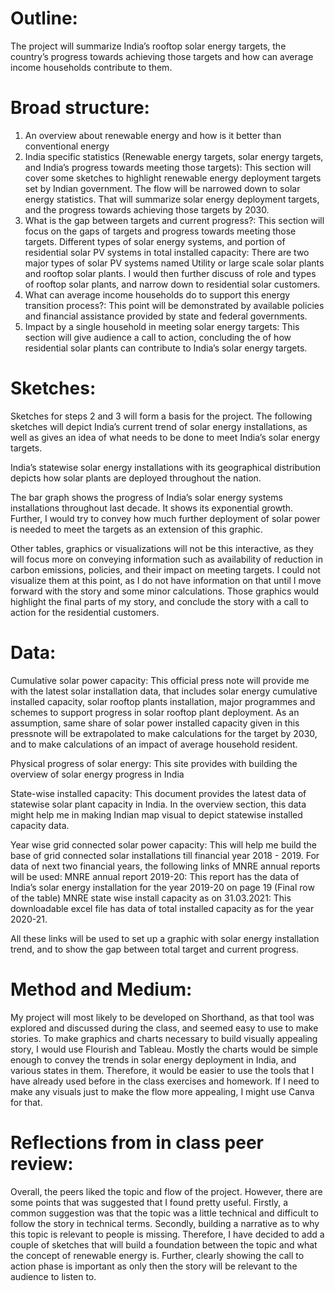 # Outline: 

The project will summarize India’s rooftop solar energy targets, the country’s progress towards achieving those targets and how can average income households contribute to them.

# Broad structure:

1. An overview about renewable energy and how is it better than conventional energy
2. India specific statistics (Renewable energy targets, solar energy targets, and India’s progress towards meeting those targets): This section will cover some sketches to highlight renewable energy deployment targets set by Indian government. The flow will be narrowed down to solar energy statistics. That will summarize solar energy deployment targets, and the progress towards achieving those targets by 2030. 
3. What is the gap between targets and current progress?: This section will focus on the gaps of targets and progress towards meeting those targets. 
Different types of solar energy systems, and portion of residential solar PV systems in total installed capacity: There are two major types of solar PV systems named Utility or large scale solar plants and rooftop solar plants. I would then further discuss of role and types of rooftop solar plants, and narrow down to residential solar customers.
4. What can average income households do to support this energy transition process?: This point will be demonstrated by available policies and financial assistance provided by state and federal governments.
5. Impact by a single household in meeting solar energy targets: This section will give audience a call to action, concluding the of how residential solar plants can contribute to India’s solar energy targets.


# Sketches:

Sketches for steps 2 and 3 will form a basis for the project. The following sketches will depict India’s current trend of solar energy installations, as well as gives an idea of what needs to be done to meet India’s solar energy targets.

India’s statewise solar energy installations with its geographical distribution depicts how solar plants are deployed throughout the nation. 


The bar graph shows the progress of India’s solar energy systems installations throughout last decade. It shows its exponential growth. Further, I would try to convey how much further deployment of solar power is needed to meet the targets as an extension of this graphic. 


Other tables, graphics or visualizations will not be this interactive, as they will focus more on conveying information such as availability of reduction in carbon emissions, policies, and their impact on meeting targets. I could not visualize them at this point, as I do not have information on that until I move forward with the story and some minor calculations. Those graphics would highlight the final parts of my story, and conclude the story with a call to action for the residential customers.


# Data:

Cumulative solar power capacity: This official press note will provide me with the latest solar installation data, that includes solar energy cumulative installed capacity, solar rooftop plants installation, major programmes and schemes to support progress in solar rooftop plant deployment. As an assumption, same share of solar power installed capacity given in this pressnote will be extrapolated to make calculations for the target by 2030, and to make calculations of an impact of average household resident.


Physical progress of solar energy: This site provides with building the overview of solar energy progress in India

State-wise installed capacity: This document provides the latest data of statewise solar plant capacity in India. In the overview section, this data might help me in making Indian map visual to depict statewise installed capacity data.

Year wise grid connected solar power capacity: This will help me build the base of grid connected solar installations till financial year 2018 - 2019. For data of next two financial years, the following links of MNRE annual reports will be used:
MNRE annual report 2019-20: This report has the data of India’s solar energy installation for the year 2019-20 on page 19 (Final row of the table)
MNRE state wise install capacity as on 31.03.2021: This downloadable excel file has data of total installed capacity as for the year 2020-21.

All these links will be used to set up a graphic with solar energy installation trend, and to show the gap between total target and current progress.


# Method and Medium:

My project will most likely to be developed on Shorthand, as that tool was explored and discussed during the class, and seemed easy to use to make stories. To make graphics and charts necessary to build visually appealing story, I would use Flourish and Tableau. Mostly the charts would be simple enough to convey the trends in solar energy deployment in India, and various states in them. Therefore, it would be easier to use the tools that I have already used before in the class exercises and homework. If I need to make any visuals just to make the flow more appealing, I might use Canva for that. 

# Reflections from in class peer review:

Overall, the peers liked the topic and flow of the project. However, there are some points that was suggested that I found pretty useful. Firstly, a common suggestion was that the topic was a little technical and difficult to follow the story in technical terms. Secondly, building a narrative as to why this topic is relevant to people is missing. Therefore, I have decided to add a couple of sketches that will build a foundation between the topic and what the concept of renewable energy is. Further, clearly showing the call to action phase is important as only then the story will be relevant to the audience to listen to.




